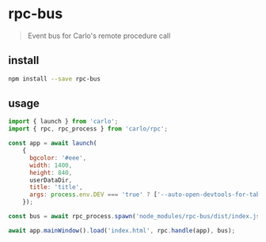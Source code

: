 rpc-bus
==
> Event bus for Carlo's remote procedure call

## install
```sh
npm install --save rpc-bus
```

## usage

```js
import { launch } from 'carlo';
import { rpc, rpc_process } from 'carlo/rpc';

const app = await launch(
    {
      bgcolor: '#eee',
      width: 1400,
      height: 840,
      userDataDir,
      title: 'title',
      args: process.env.DEV === 'true' ? ['--auto-open-devtools-for-tabs'] : []
    });

const bus = await rpc_process.spawn('node_modules/rpc-bus/dist/index.js');

await app.mainWindow().load('index.html', rpc.handle(app), bus);
```
